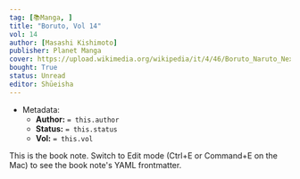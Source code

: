 ```yaml
---
tag: [📚Manga, ]
title: "Boruto, Vol 14"
vol: 14
author: [Masashi Kishimoto]
publisher: Planet Manga
cover: https://upload.wikimedia.org/wikipedia/it/4/46/Boruto_Naruto_Next_Generations_Volume_1.jpg
bought: True
status: Unread
editor: Shūeisha
---
```



- Metadata:
	- **Author:** `= this.author`
	- **Status:** `= this.status`
	- **Vol:** `= this.vol`

This is the book note. Switch to Edit mode (Ctrl+E or Command+E on the Mac) to see the book note's YAML frontmatter.